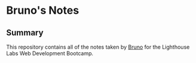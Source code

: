# Bruno's Notes

## Summary

This repository contains all of the notes taken by [Bruno](https://github.com/brunomveri) for the Lighthouse Labs Web Development Bootcamp.